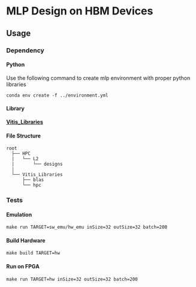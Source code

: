 # MLP Design on HBM Devices

## Usage

### Dependency

#### Python

Use the following command to create mlp environment with proper python libraries

```
conda env create -f ../environment.yml

```

#### Library

[**Vitis_Libraries**](https://gitenterprise.xilinx.com/FaaSApps/Vitis_Libraries)

#### File Structure

```
root
  ├── HPC
  |   └── L2
  |       └── designs
  |
  └── Vitis_Libraries
      ├── blas
      └── hpc

```

### Tests


#### Emulation

```
make run TARGET=sw_emu/hw_emu inSize=32 outSize=32 batch=200
```

#### Build Hardware

```
make build TARGET=hw
```

#### Run on FPGA

```
make run TARGET=hw inSize=32 outSize=32 batch=200
```
